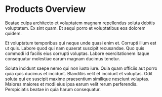 # Products Overview
Beatae culpa architecto et voluptatem magnam repellendus soluta debitis voluptatem. Ex sint quam. Et sequi porro et voluptatibus eos dolorem quidem.

Et voluptatum temporibus qui neque unde quasi enim et. Corrupti illum est ut quis. Labore quod qui nam quaerat suscipit recusandae. Quo quis commodi id facilis eius corrupti voluptas. Labore exercitationem itaque consequatur molestiae earum magnam ducimus tenetur.

Soluta incidunt saepe nemo qui non iusto iure. Quia quam officiis aut porro quia quis ducimus et incidunt. Blanditiis velit et incidunt et voluptas. Odit soluta qui ex suscipit maxime praesentium similique nesciunt voluptas. Maiores maiores et modi eius ipsa earum velit rerum perferendis. Perspiciatis beatae in quia harum consequatur.
